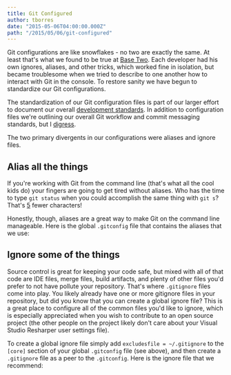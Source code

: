```yaml
---
title: Git Configured
author: tborres
date: "2015-05-06T04:00:00.000Z"
path: "/2015/05/06/git-configured"
---
```


Git configurations are like snowflakes - no two are exactly the same. At least
that's what we found to be true at [Base Two](http://base2.io). Each developer
had his own ignores, aliases, and other tricks, which worked fine in isolation,
but became troublesome when we tried to describe to one another how to interact
with Git in the console. To restore sanity we have begun to standardize our Git
configurations.

The standardization of our Git configuration files is part of our larger effort
to document our overall
[development standards](https://github.com/b2io/development-standards). In
addition to configuration files we're outlining our overall Git workflow and
commit messaging standards, but I [digress](http://gph.to/1EPa17p).

The two primary divergents in our configurations were aliases and ignore files.

## Alias all the things

If you're working with Git from the command line (that's what all the cool kids
do) your fingers are going to get tired without aliases. Who has the time to
type `git status` when you could accomplish the same thing with `git s`? That's
[5](https://www.npmjs.com/package/five) fewer characters!

Honestly, though, aliases are a great way to make Git on the command line
manageable. Here is the global `.gitconfig` file that contains the aliases that
we use:

<script src="http://gist-it.appspot.com/https://github.com/b2io/development-standards/blob/master/source-control/.gitconfig"></script>

## Ignore some of the things

Source control is great for keeping your code safe, but mixed with all of that
code are IDE files, merge files, build artifacts, and plenty of other files
you'd prefer to not have pollute your repository. That's where `.gitignore`
files come into play. You likely already have one or more gitignore files in
your repository, but did you know that you can create a global ignore file? This
is a great place to configure all of the common files you'd like to ignore,
which is especially appreciated when you wish to contribute to an open source
project (the other people on the project likely don't care about your Visual
Studio Resharper user settings file).

To create a global ignore file simply add `excludesfile = ~/.gitignore` to the
`[core]` section of your global `.gitconfig` file (see above), and then create a
`.gitignore` file as a peer to the `.gitconfig`. Here is the ignore file that we
recommend:

<script src="http://gist-it.appspot.com/https://github.com/b2io/development-standards/blob/master/source-control/.gitignore"></script>
